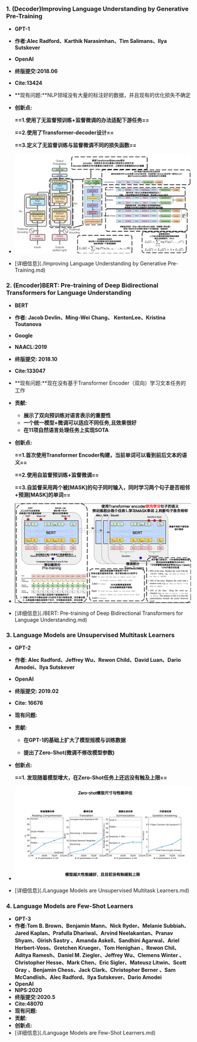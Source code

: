 ### 1. **(Decoder)Improving Language Understanding by Generative Pre-Training**

- **GPT-1**

- **作者:Alec Radford、Karthik Narasimhan、Tim Salimans、Ilya Sutskever**

- **OpenAI**

- **终版提交:2018.06**

- **Cite:13424**

- **现有问题:**NLP领域没有大量的标注好的数据，并且现有的优化损失不确定

- **创新点:**

  **==1.使用了无监督预训练+监督微调的办法适配下游任务==**

  **==2.使用了Transformer-decoder设计==**

  **==3.定义了无监督训练与监督微调不同的损失函数==**

- ![image-20250619143051540](./assets/pics/review/image-20250619143051540.png)

- [详细信息](./Improving Language Understanding by Generative Pre-Training.md)

### 2. (Encoder)BERT: Pre-training of Deep Bidirectional Transformers for Language Understanding

- **BERT**

- **作者: Jacob Devlin、Ming-Wei Chang、 KentonLee、Kristina Toutanova**

- **Google**

- **NAACL:2019**

- **终版提交: 2018.10**

- **Cite:133047**

- **现有问题:**现在没有基于Transformer Encoder（双向）学习文本任务的工作

- **贡献:**

  - **展示了双向预训练对语言表示的重要性**
  - **一个统一模型+微调可以适应不同任务,且效果很好**
  - **在11项自然语言处理任务上实现SOTA**

- **创新点:**

  **==1.首次使用Transformer Encoder构建，当前单词可以看到前后文本的语义==**

  **==2.使用自监督预训练+监督微调==**

  **==3.自监督采用两个被[MASK]的句子同时输入，同时学习两个句子是否相邻+预测[MASK]的单词==**

- ![image-20250619154910801](./assets/pics/review/image-20250619154910801.png)

- [详细信息](./BERT: Pre-training of Deep Bidirectional Transformers for Language Understanding.md)

### 3. Language Models are Unsupervised Multitask Learners

- **GPT-2**

- **作者: Alec Radford、Jeffrey Wu、Rewon Child、David Luan、Dario Amodei、Ilya Sutskever** 

- **OpenAI**

- **终版提交: 2019.02**

- **Cite: 16676**

- **现有问题:**

- **贡献:**

  - **在GPT-1的基础上扩大了模型规模与训练数据**

  - **提出了Zero-Shot(微调不修改模型参数)**

- **创新点:**

  **==1. 发现随着模型增大，在Zero-Shot任务上还远没有触及上限==**

- ![image-20250619164039286](./assets/pics/review/image-20250619164039286.png)

- [详细信息](./Language Models are Unsupervised Multitask Learners.md)

### 4. Language Models are Few-Shot Learners

- **GPT-3**
- **作者:Tom B. Brown、Benjamin Mann、Nick Ryder、Melanie Subbiah、 Jared Kaplan、Prafulla Dhariwal、Arvind Neelakantan、Pranav Shyam、Girish Sastry 、Amanda Askell、Sandhini Agarwal、Ariel Herbert-Voss、Gretchen Krueger、Tom Henighan 、Rewon Chil、 Aditya Ramesh、Daniel M. Ziegler、Jeffrey Wu、Clemens Winter 、Christopher Hesse、Mark Chen、Eric Sigler、Mateusz Litwin、Scott Gray 、Benjamin Chess、Jack Clark、Christopher Berner 、Sam McCandlish、Alec Radford、Ilya Sutskever、Dario Amodei**
- **OpenAI**
- **NIPS:2020**
- **终版提交:2020.5**
- **Cite:48070**
- **现有问题:**
- **贡献:**
- **创新点:**
- [详细信息](./Language Models are Few-Shot Learners.md)
